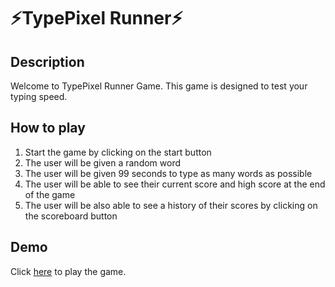 # ⚡TypePixel Runner⚡

## Description

Welcome to TypePixel Runner Game. This game is designed to test your typing speed.

## How to play

1. Start the game by clicking on the start button
2. The user will be given a random word
3. The user will be given 99 seconds to type as many words as possible
4. The user will be able to see their current score and high score at the end of the game
5. The user will be also able to see a history of their scores by clicking on the scoreboard button

## Demo

 Click [here](https://marcelolop.github.io/typepixel-runner/) to play the game.